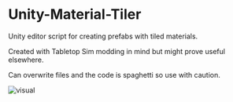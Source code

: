 # Unity-Material-Tiler
Unity editor script for creating prefabs with tiled materials.

Created with Tabletop Sim modding in mind but might prove useful elsewhere.

Can overwrite files and the code is spaghetti so use with caution. 

![visual](https://steamuserimages-a.akamaihd.net/ugc/767223584078225007/A3E2A43D2C8D7C12004B7A4A76D8C8E8E3FBFBE1/)
